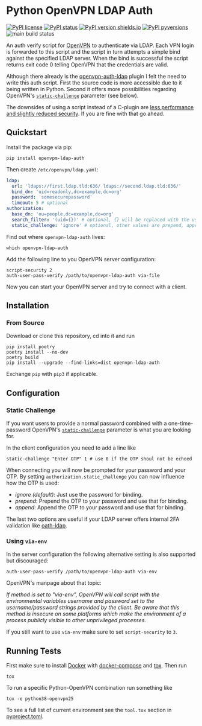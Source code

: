 # Python OpenVPN LDAP Auth

[![PyPI license](https://img.shields.io/pypi/l/openvpn-ldap-auth.svg)](https://pypi.python.org/pypi/openvpn-ldap-auth/)
[![PyPI status](https://img.shields.io/pypi/status/openvpn-ldap-auth.svg)](https://pypi.python.org/pypi/openvpn-ldap-auth/)
[![PyPI version shields.io](https://img.shields.io/pypi/v/openvpn-ldap-auth.svg)](https://pypi.python.org/pypi/openvpn-ldap-auth/)
[![PyPI pyversions](https://img.shields.io/pypi/pyversions/openvpn-ldap-auth.svg)](https://pypi.python.org/pypi/openvpn-ldap-auth/)
![main build status](https://github.com/phihos/Python-OpenVPN-LDAP-Auth/actions/workflows/test.yml/badge.svg?branch=main)

An auth verify script for [OpenVPN](https://community.openvpn.net) to authenticate via LDAP. Each VPN login is
forwarded to this script and the script in turn attempts a simple bind against the specified LDAP server. When the bind
is successful the script returns exit code 0 telling OpenVPN that the credentials are valid.

Although there already is the [openvpn-auth-ldap](https://github.com/threerings/openvpn-auth-ldap) plugin I felt the
need to write this auth script. First the source code is more accessible due to it being written in Python. Second it
offers more possibilities regarding
OpenVPN's [`static-challenge`](https://openvpn.net/community-resources/reference-manual-for-openvpn-2-4/) parameter (see
below).

The downsides of using a script instead of a C-plugin
are [less performance and slightly reduced security](https://openvpn.net/community-resources/using-alternative-authentication-methods/).
If you are fine with that go ahead.

## Quickstart

Install the package via pip:

```shell
pip install openvpm-ldap-auth
```

Then create `/etc/openvpn/ldap.yaml`:

```yaml
ldap:
  url: 'ldaps://first.ldap.tld:636/ ldaps://second.ldap.tld:636/'
  bind_dn: 'uid=readonly,dc=example,dc=org'
  password: 'somesecurepassword'
  timeout: 5 # optional
authorization:
  base_dn: 'ou=people,dc=example,dc=org'
  search_filter: '(uid={})' # optional, {} will be replaced with the username
  static_challenge: 'ignore' # optional, other values are prepend, append 
```

Find out where `openvpn-ldap-auth` lives:

```shell
which openvpn-ldap-auth
```

Add the following line to you OpenVPN server configuration:

```
script-security 2
auth-user-pass-verify /path/to/openvpn-ldap-auth via-file
```

Now you can start your OpenVPN server and try to connect with a client.

## Installation

### From Source

Download or clone this repository, cd into it and run

```shell
pip install poetry
poetry install --no-dev
poetry build
pip install --upgrade --find-links=dist openvpn-ldap-auth
```

Exchange `pip` with `pip3` if applicable.

## Configuration

### Static Challenge

If you want users to provide a normal password combined with a one-time-password OpenVPN's
[`static-challenge`](https://openvpn.net/community-resources/reference-manual-for-openvpn-2-4/) parameter is what you
are looking for.

In the client configuration you need to add a line like

```
static-challenge "Enter OTP" 1 # use 0 if the OTP shoul not be echoed
```

When connecting you will now be prompted for your password and your OTP. By setting `authorization.static_challenge` you
can now influence how the OTP is used:

- *ignore (default)*: Just use the password for binding.
- *prepend*: Prepend the OTP to your password and use that for binding.
- *append*: Append the OTP to your password and use that for binding.

The last two options are useful if your LDAP server offers internal 2FA validation 
like [oath-ldap](https://oath-ldap.stroeder.com/).

### Using `via-env`

In the server configuration the following alternative setting is also supported but discouraged:

```
auth-user-pass-verify /path/to/openvpn-ldap-auth via-env
```

OpenVPN's manpage about that topic:

*If method is set to "via-env", OpenVPN will call script with the environmental variables username and password set to 
the username/password strings provided by the client. Be aware that this method is insecure on some platforms which 
make the environment of a process publicly visible to other unprivileged processes.*

If you still want to use `via-env` make sure to set `script-security` to `3`.

## Running Tests

First make sure to install [Docker](https://docs.docker.com/engine/install/)
with [docker-compose](https://docs.docker.com/compose/install/)
and [tox](https://tox.readthedocs.io/en/latest/install.html). Then run

```shell
tox
```

To run a specific Python-OpenVPN combination run something like

```shell
tox -e python38-openvpn25
```

To see a full list of current environment see the `tool.tox` section in [pyproject.toml](pyproject.toml).
